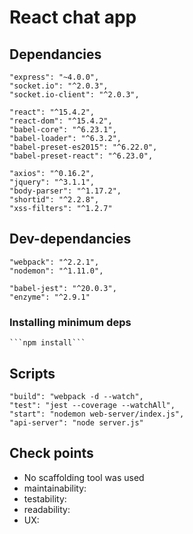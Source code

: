 # React chat app

## Dependancies

    "express": "~4.0.0",
    "socket.io": "^2.0.3",
    "socket.io-client": "^2.0.3",

    "react": "^15.4.2",
    "react-dom": "^15.4.2",
    "babel-core": "^6.23.1",
    "babel-loader": "^6.3.2",
    "babel-preset-es2015": "^6.22.0",
    "babel-preset-react": "^6.23.0",

    "axios": "^0.16.2",
    "jquery": "^3.1.1",
    "body-parser": "^1.17.2",
    "shortid": "^2.2.8",
    "xss-filters": "^1.2.7"

## Dev-dependancies

    "webpack": "^2.2.1",
    "nodemon": "^1.11.0",

    "babel-jest": "^20.0.3",
    "enzyme": "^2.9.1"

### Installing minimum deps
    ```npm install```

## Scripts

    "build": "webpack -d --watch",
    "test": "jest --coverage --watchAll",
    "start": "nodemon web-server/index.js",
    "api-server": "node server.js"


## Check points

* No scaffolding tool was used
* maintainability: 
* testability: 
* readability: 
* UX: 